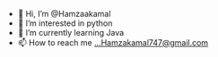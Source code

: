 - 👋 Hi, I’m @Hamzaakamal
- 👀 I’m interested in python
- 🌱 I’m currently learning Java
- 📫 How to reach me ...Hamzakamal747@gmail.com

<!---
Hamzaakamal/Hamzaakamal is a ✨ special ✨ repository because its `README.md` (this file) appears on your GitHub profile.
You can click the Preview link to take a look at your changes.
--->
